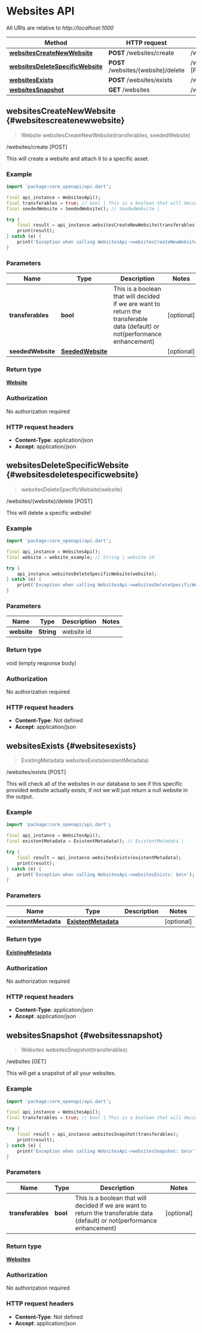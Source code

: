 # Websites API

All URIs are relative to *http://localhost:1000*

Method | HTTP request | Description
------------- | ------------- | -------------
[**websitesCreateNewWebsite**](WebsitesApi#websitescreatenewwebsite) | **POST** /websites/create | /websites/create [POST]
[**websitesDeleteSpecificWebsite**](WebsitesApi#websitesdeletespecificwebsite) | **POST** /websites/\{website\}/delete | /websites/\{website\}/delete [POST]
[**websitesExists**](WebsitesApi#websitesexists) | **POST** /websites/exists | /websites/exists [POST]
[**websitesSnapshot**](WebsitesApi#websitessnapshot) | **GET** /websites | /websites [GET]


## **websitesCreateNewWebsite** {#websitescreatenewwebsite}
> Website websitesCreateNewWebsite(transferables, seededWebsite)

/websites/create [POST]

This will create a website and attach it to a specific asset.

### Example
```dart
import 'package:core_openapi/api.dart';

final api_instance = WebsitesApi();
final transferables = true; // bool | This is a boolean that will decided if we are want to return the transferable data (default) or not(performance enhancement)
final seededWebsite = SeededWebsite(); // SeededWebsite | 

try {
    final result = api_instance.websitesCreateNewWebsite(transferables, seededWebsite);
    print(result);
} catch (e) {
    print('Exception when calling WebsitesApi->websitesCreateNewWebsite: $e\n');
}
```

### Parameters

Name | Type | Description  | Notes
------------- | ------------- | ------------- | -------------
 **transferables** | **bool**| This is a boolean that will decided if we are want to return the transferable data (default) or not(performance enhancement) | [optional] 
 **seededWebsite** | [**SeededWebsite**](../models/SeededWebsite)|  | [optional] 

### Return type

[**Website**](../models/Website)

### Authorization

No authorization required

### HTTP request headers

 - **Content-Type**: application/json
 - **Accept**: application/json



## **websitesDeleteSpecificWebsite** {#websitesdeletespecificwebsite}
> websitesDeleteSpecificWebsite(website)

/websites/\{website\}/delete [POST]

This will delete a specific website!

### Example
```dart
import 'package:core_openapi/api.dart';

final api_instance = WebsitesApi();
final website = website_example; // String | website id

try {
    api_instance.websitesDeleteSpecificWebsite(website);
} catch (e) {
    print('Exception when calling WebsitesApi->websitesDeleteSpecificWebsite: $e\n');
}
```

### Parameters

Name | Type | Description  | Notes
------------- | ------------- | ------------- | -------------
 **website** | **String**| website id | 

### Return type

void (empty response body)

### Authorization

No authorization required

### HTTP request headers

 - **Content-Type**: Not defined
 - **Accept**: application/json



## **websitesExists** {#websitesexists}
> ExistingMetadata websitesExists(existentMetadata)

/websites/exists [POST]

This will check all of the websites in our database to see if this specific provided website actually exists, if not we will just return a null website in the output.

### Example
```dart
import 'package:core_openapi/api.dart';

final api_instance = WebsitesApi();
final existentMetadata = ExistentMetadata(); // ExistentMetadata | 

try {
    final result = api_instance.websitesExists(existentMetadata);
    print(result);
} catch (e) {
    print('Exception when calling WebsitesApi->websitesExists: $e\n');
}
```

### Parameters

Name | Type | Description  | Notes
------------- | ------------- | ------------- | -------------
 **existentMetadata** | [**ExistentMetadata**](../models/ExistentMetadata)|  | [optional] 

### Return type

[**ExistingMetadata**](../models/ExistingMetadata)

### Authorization

No authorization required

### HTTP request headers

 - **Content-Type**: application/json
 - **Accept**: application/json



## **websitesSnapshot** {#websitessnapshot}
> Websites websitesSnapshot(transferables)

/websites [GET]

This will get a snapshot of all your websites.

### Example
```dart
import 'package:core_openapi/api.dart';

final api_instance = WebsitesApi();
final transferables = true; // bool | This is a boolean that will decided if we are want to return the transferable data (default) or not(performance enhancement)

try {
    final result = api_instance.websitesSnapshot(transferables);
    print(result);
} catch (e) {
    print('Exception when calling WebsitesApi->websitesSnapshot: $e\n');
}
```

### Parameters

Name | Type | Description  | Notes
------------- | ------------- | ------------- | -------------
 **transferables** | **bool**| This is a boolean that will decided if we are want to return the transferable data (default) or not(performance enhancement) | [optional] 

### Return type

[**Websites**](../models/Websites)

### Authorization

No authorization required

### HTTP request headers

 - **Content-Type**: Not defined
 - **Accept**: application/json



